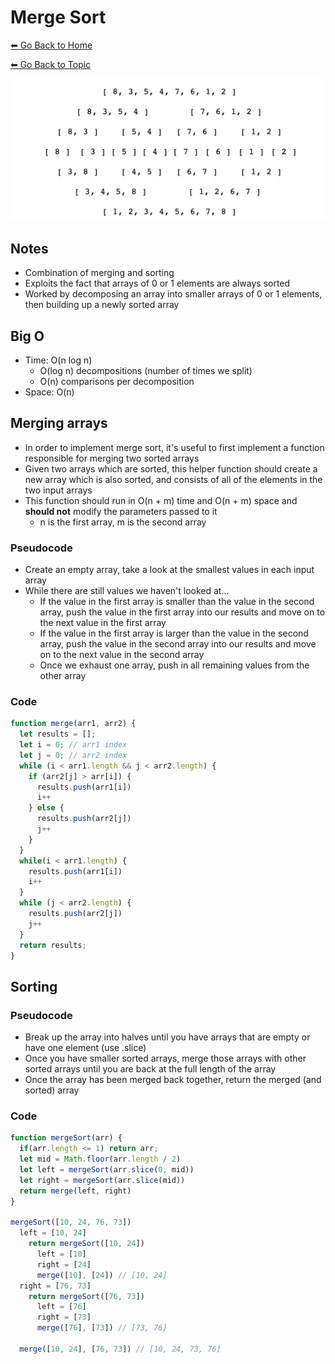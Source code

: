 # Merge Sort
[⬅ Go Back to Home](../README.md)

[⬅ Go Back to Topic](/sort.md)

![Merge Sort](./images/merge-sort.png)

## Notes
- Combination of merging and sorting
- Exploits the fact that arrays of 0 or 1 elements are always sorted
- Worked by decomposing an array into smaller arrays of 0 or 1 elements, then building up a newly sorted array

## Big O
- Time: O(n log n)
  - O(log n) decompositions (number of times we split)
  - O(n) comparisons per decomposition
- Space: O(n)

## Merging arrays
- In order to implement merge sort, it's useful to first implement a function responsible for merging two sorted arrays
- Given two arrays which are sorted, this helper function should create a new array which is also sorted, and consists of all of the elements in the two input arrays
- This function should run in O(n + m) time and O(n + m) space and **should not** modify the parameters passed to it
  - n is the first array, m is the second array
### Pseudocode
- Create an empty array, take a look at the smallest values in each input array
- While there are still values we haven't looked at...
  - If the value in the first array is smaller than the value in the second array, push the value in the first array into our results and move on to the next value in the first array
  - If the value in the first array is larger than the value in the second array, push the value in the second array into our results and move on to the next value in the second array
  - Once we exhaust one array, push in all remaining values from the other array
### Code
```js
function merge(arr1, arr2) {
  let results = [];
  let i = 0; // arr1 index
  let j = 0; // arr2 index
  while (i < arr1.length && j < arr2.length) {
    if (arr2[j] > arr[i]) {
      results.push(arr1[i])
      i++
    } else {
      results.push(arr2[j])
      j++
    }
  }
  while(i < arr1.length) {
    results.push(arr1[i])
    i++
  }
  while (j < arr2.length) {
    results.push(arr2[j])
    j++
  }
  return results;
}
```

## Sorting
### Pseudocode
- Break up the array into halves until you have arrays that are empty or have one element (use .slice)
- Once you have smaller sorted arrays, merge those arrays with other sorted arrays until you are back at the full length of the array
- Once the array has been merged back together, return the merged (and sorted) array
### Code
```js
function mergeSort(arr) {
  if(arr.length <= 1) return arr;
  let mid = Math.floor(arr.length / 2)
  let left = mergeSort(arr.slice(0, mid))
  let right = mergeSort(arr.slice(mid))
  return merge(left, right)
}

mergeSort([10, 24, 76, 73])
  left = [10, 24]
    return mergeSort([10, 24])
      left = [10]
      right = [24]
      merge([10], [24]) // [10, 24]
  right = [76, 73]
    return mergeSort([76, 73])
      left = [76]
      right = [73]
      merge([76], [73]) // [73, 76]
    
  merge([10, 24], [76, 73]) // [10, 24, 73, 76]
```